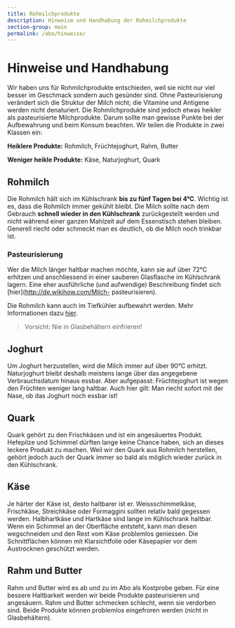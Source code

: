 ```yaml
---
title: Rohmilchprodukte
description: Hinweise und Handhabung der Rohmilchprodukte
section-group: main
permalink: /abo/hinweise/
---
```


# Hinweise und Handhabung

Wir haben uns für Rohmilchprodukte entschieden, weil sie nicht nur
viel besser im Geschmack sondern auch gesünder sind. Ohne
Pasteurisierung verändert sich die Struktur der Milch nicht; die
Vitamine und Antigene werden nicht denaturiert. Die Rohmilchprodukte
sind jedoch etwas heikler als pasteurisierte Milchprodukte. Darum
sollte man gewisse Punkte bei der Aufbewahrung und beim Konsum
beachten. Wir teilen die Produkte in zwei Klassen ein:

**Heiklere Produkte:** Rohmilch, Früchtejoghurt, Rahm, Butter

**Weniger heikle Produkte:** Käse, Naturjoghurt, Quark

## Rohmilch

Die Rohmilch hält sich im Kühlschrank **bis zu fünf Tagen bei 4°C**.
Wichtig ist es, dass die Rohmilch immer gekühlt bleibt. Die Milch
sollte nach dem Gebrauch **schnell wieder in den Kühlschrank**
zurückgestellt werden und nicht während einer ganzen Mahlzeit auf dem
Essenstisch stehen bleiben. Generell riecht oder schmeckt man es
deutlich, ob die Milch noch trinkbar ist.

### Pasteurisierung

Wer die Milch länger haltbar machen möchte, kann sie auf über 72°C
erhitzen und anschliessend in einer sauberen Glasflasche im
Kühlschrank lagern. Eine eher ausführliche (und aufwendige)
Beschreibung findet sich [hier](http://de.wikihow.com/Milch-
pasteurisieren).

Die Rohmilch kann auch im Tiefkühler aufbewahrt werden. Mehr
Informationen dazu [hier](http://de.wikihow.com/Milch-einfrieren).

> Vorsicht: Nie in Glasbehältern einfrieren!

## Joghurt

Um Joghurt herzustellen, wird die Milch immer auf über 90°C erhitzt.
Naturjoghurt bleibt deshalb meistens lange über das angegebene
Verbrauchsdatum hinaus essbar. Aber aufgepasst: Früchtejoghurt ist
wegen den Früchten weniger lang haltbar. Auch hier gilt: Man riecht
sofort mit der Nase, ob das Joghurt noch essbar ist!

## Quark

Quark gehört zu den Frischkäsen und ist ein angesäuertes Produkt.
Hefepilze und Schimmel dürften lange keine Chance haben, sich an
dieses leckere Produkt zu machen. Weil wir den Quark aus Rohmilch
herstellen, gehört jedoch auch der Quark immer so bald als möglich
wieder zurück  in den Kühlschrank.

## Käse

Je härter der Käse ist, desto haltbarer ist er. Weissschimmelkäse,
Frischkäse, Streichkäse oder Formaggini sollten relativ bald gegessen
werden. Halbhartkäse und Hartkäse sind lange im Kühlschrank haltbar.
Wenn ein Schimmel an der Oberfläche entsteht, kann man diesen
wegschneiden und den Rest vom Käse problemlos geniessen. Die
Schnittflächen können mit Klarsichtfolie oder Käsepapier vor dem
Austrocknen geschützt werden.

## Rahm und Butter

Rahm und Butter wird es ab und zu im Abo als Kostprobe geben. Für eine
bessere Haltbarkeit werden wir beide Produkte pasteurisieren und
angesäuern. Rahm und Butter schmecken schlecht, wenn sie verdorben
sind. Beide Produkte können problemlos eingefroren werden (nicht in
Glasbehältern).

